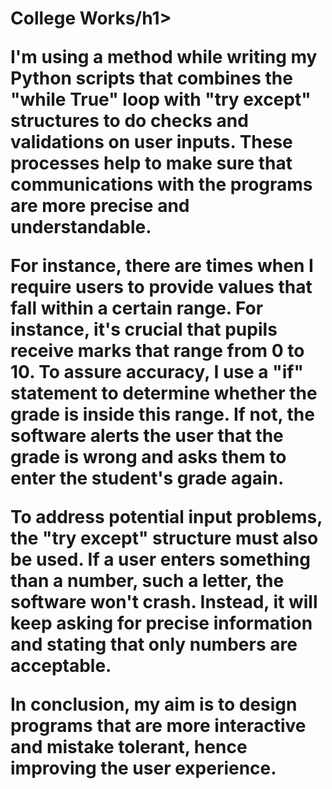 <h1>College Works/h1>

I'm using a method while writing my Python scripts that combines the "while True" loop with "try except" structures to do checks and validations on user inputs. These processes help to make sure that communications with the programs are more precise and understandable.

For instance, there are times when I require users to provide values that fall within a certain range. For instance, it's crucial that pupils receive marks that range from 0 to 10. To assure accuracy, I use a "if" statement to determine whether the grade is inside this range. If not, the software alerts the user that the grade is wrong and asks them to enter the student's grade again.


To address potential input problems, the "try except" structure must also be used. If a user enters something than a number, such a letter, the software won't crash. Instead, it will keep asking for precise information and stating that only numbers are acceptable.

In conclusion, my aim is to design programs that are more interactive and mistake tolerant, hence improving the user experience.
